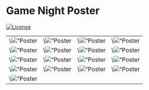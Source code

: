 Game Night Poster
================

<!-- README.md is generated from README.Rmd. Please edit that file -->
<!-- badges: start -->

[![License](https://img.shields.io/github/license/mcanouil/game-night.png)](LICENSE)
<!-- badges: end -->

<table>
<tr>
<td>
\<img alt=“Poster for posters/2021-08-06 game night”
src=“posters/2021-08-06.png”</img>
</td>
<td>
\<img alt=“Poster for posters/2021-08-27 game night”
src=“posters/2021-08-27.png”</img>
</td>
<td>
\<img alt=“Poster for posters/2021-09-10 game night”
src=“posters/2021-09-10.png”</img>
</td>
<td>
\<img alt=“Poster for posters/2021-09-17 game night”
src=“posters/2021-09-17.png”</img>
</td>
</tr>
<tr>
<td>
\<img alt=“Poster for posters/2021-09-24 game night”
src=“posters/2021-09-24.png”</img>
</td>
<td>
\<img alt=“Poster for posters/2021-10-16 game night”
src=“posters/2021-10-16.png”</img>
</td>
<td>
\<img alt=“Poster for posters/2021-11-05 game night”
src=“posters/2021-11-05.png”</img>
</td>
<td>
\<img alt=“Poster for posters/2021-11-12 game night”
src=“posters/2021-11-12.png”</img>
</td>
</tr>
<tr>
<td>
\<img alt=“Poster for posters/2022-01-21 game night”
src=“posters/2022-01-21.png”</img>
</td>
<td>
\<img alt=“Poster for posters/2022-02-04 game night”
src=“posters/2022-02-04.png”</img>
</td>
<td>
\<img alt=“Poster for posters/2022-02-18 game night”
src=“posters/2022-02-18.png”</img>
</td>
<td>
\<img alt=“Poster for posters/2022-03-11 game night”
src=“posters/2022-03-11.png”</img>
</td>
</tr>
<tr>
<td>
\<img alt=“Poster for posters/2022-03-25 game night”
src=“posters/2022-03-25.png”</img>
</td>
<td>
\<img alt=“Poster for posters/2022-04-15 game night”
src=“posters/2022-04-15.png”</img>
</td>
<td>
\<img alt=“Poster for posters/2022-04-22 game night”
src=“posters/2022-04-22.png”</img>
</td>
<td>
\<img alt=“Poster for posters/2022-05-13 game night”
src=“posters/2022-05-13.png”</img>
</td>
</tr>
<tr>
<td>
\<img alt=“Poster for posters/2022-05-20 game night”
src=“posters/2022-05-20.png”</img>
</td>
</tr>
</table>
